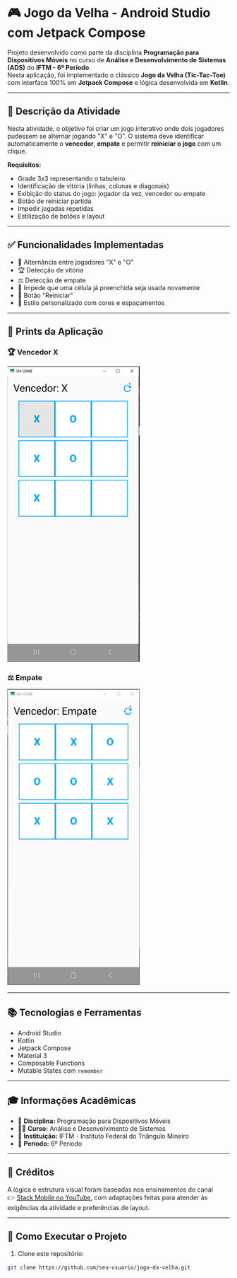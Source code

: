 # 🎮 Jogo da Velha - Android Studio com Jetpack Compose

Projeto desenvolvido como parte da disciplina **Programação para Dispositivos Móveis** no curso de **Análise e Desenvolvimento de Sistemas (ADS)** do **IFTM - 6º Período**.  
Nesta aplicação, foi implementado o clássico **Jogo da Velha (Tic-Tac-Toe)** com interface 100% em **Jetpack Compose** e lógica desenvolvida em **Kotlin**.

---

## 🧠 Descrição da Atividade

Nesta atividade, o objetivo foi criar um jogo interativo onde dois jogadores pudessem se alternar jogando "X" e "O". O sistema deve identificar automaticamente o **vencedor**, **empate** e permitir **reiniciar o jogo** com um clique.

**Requisitos:**
- Grade 3x3 representando o tabuleiro
- Identificação de vitória (linhas, colunas e diagonais)
- Exibição do status do jogo: jogador da vez, vencedor ou empate
- Botão de reiniciar partida
- Impedir jogadas repetidas
- Estilização de botões e layout

---

## ✅ Funcionalidades Implementadas

- 🔁 Alternância entre jogadores "X" e "O"
- 🏆 Detecção de vitória
- ⚖️ Detecção de empate
- 🚫 Impede que uma célula já preenchida seja usada novamente
- 🔄 Botão "Reiniciar"
- 🎨 Estilo personalizado com cores e espaçamentos

---

## 🧪 Prints da Aplicação

### 🏆 Vencedor X
<img src="screenshots/print1.PNG" width="300"/>

### ⚖️ Empate
<img src="screenshots/print2.PNG" width="300"/>

---

## 📚 Tecnologias e Ferramentas

- Android Studio
- Kotlin
- Jetpack Compose
- Material 3
- Composable Functions
- Mutable States com `remember`

---

## 🎓 Informações Acadêmicas

- 📘 **Disciplina:** Programação para Dispositivos Móveis  
- 🧑‍🎓 **Curso:** Análise e Desenvolvimento de Sistemas  
- 🏫 **Instituição:** IFTM - Instituto Federal do Triângulo Mineiro  
- 📆 **Período:** 6º Período  

---

## 🙏 Créditos

A lógica e estrutura visual foram baseadas nos ensinamentos do canal  
👉 [Stack Mobile no YouTube](https://www.youtube.com/@StackMobile), com adaptações feitas para atender às exigências da atividade e preferências de layout.

---

## 🚀 Como Executar o Projeto

1. Clone este repositório:
```bash
git clone https://github.com/seu-usuario/jogo-da-velha.git
